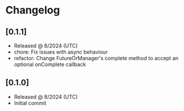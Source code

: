 # Changelog

## [0.1.1]

- Released @ 8/2024 (UTC)
- chore: Fix issues with async behaviour
- refactor: Change FutureOrManager's complete method to accept an optional onComplete callback

## [0.1.0]

- Released @ 8/2024 (UTC)
- Initial commit
